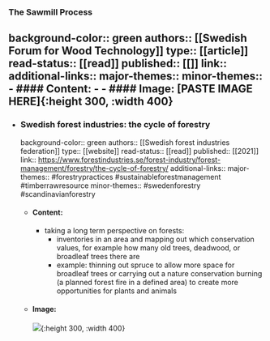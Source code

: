 ### The Sawmill Process
background-color:: green
authors:: [[Swedish Forum for Wood Technology]]
type:: [[article]]
read-status:: [[read]]
published:: [[]] 
link::  
additional-links::
major-themes::
minor-themes::
	- #### Content:
	-
	- #### Image:
	  [PASTE IMAGE HERE]{:height 300, :width 400}
-
- ### Swedish forest industries: the cycle of forestry
  background-color:: green
  authors:: [[Swedish forest industries federation]]
  type:: [[website]]
  read-status:: [[read]]
  published:: [[2021]] 
  link:: https://www.forestindustries.se/forest-industry/forest-management/forestry/the-cycle-of-forestry/ 
  additional-links::
  major-themes:: #forestrypractices #sustainableforestmanagement #timberrawresource 
  minor-themes:: #swedenforestry #scandinavianforestry
	- #### Content:
		- taking a long term perspective on forests:
			- inventories in an area and mapping out which conservation values, for example how many old trees, deadwood, or broadleaf trees there are
			- example: thinning out spruce to allow more space for broadleaf trees or carrying out a nature conservation burning (a planned forest fire in a defined area) to create more opportunities for plants and animals
	- #### Image:
	  ![](https://www.forestindustries.se/siteassets/bilder-och-dokument/skog/skogens-kretslopp-engelska.jpg?preset=901){:height 300, :width 400}